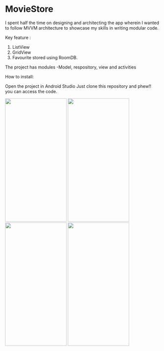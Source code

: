 # MovieStore

I spent half the time on designing and architecting the app wherein I wanted to follow MVVM architecture to showcase my skills in writing modular code.

Key feature :
1. ListView
2. GridView
3. Favourite  stored using RoomDB.


The project has modules -Model, respository, view and activities



How to install:

Open the project in Android Studio
Just clone this repository and phew!! you can access the code.



<img src="https://user-images.githubusercontent.com/54271032/115726166-1e194700-a3a0-11eb-971a-929dfc80ff94.JPEG" data-canonical-src="https://user-images.githubusercontent.com/54271032/115726166-1e194700-a3a0-11eb-971a-929dfc80ff94.JPEG" width="200" height="400" />  <img src="https://user-images.githubusercontent.com/54271032/115726197-25d8eb80-a3a0-11eb-88aa-ffd7aa5b8f39.JPEG" data-canonical-src="https://user-images.githubusercontent.com/54271032/115726197-25d8eb80-a3a0-11eb-88aa-ffd7aa5b8f39.JPEG" width="200" height="400" />  <img src="https://user-images.githubusercontent.com/54271032/115726220-2c676300-a3a0-11eb-93fb-789b16bbc92e.JPEG" data-canonical-src="https://user-images.githubusercontent.com/54271032/115726220-2c676300-a3a0-11eb-93fb-789b16bbc92e.JPEG" width="200" height="400" /> <img src="https://user-images.githubusercontent.com/54271032/115726226-2d989000-a3a0-11eb-9dba-78ab9fa95b09.JPEG" data-canonical-src="https://user-images.githubusercontent.com/54271032/115726226-2d989000-a3a0-11eb-9dba-78ab9fa95b09.JPEG" width="200" height="400" />

